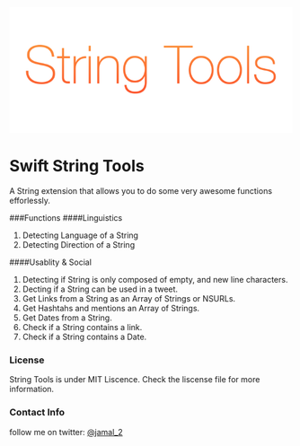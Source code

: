 ![](splash.png)
# Swift String Tools
A String extension that allows you to do some very awesome functions efforlessly. 

###Functions
####Linguistics
1. Detecting Language of a String
2. Detecting Direction of a String

####Usablity & Social
1. Detecting if String is only composed of empty, and new line characters.
2. Decting if a String can be used in a tweet.
3. Get Links from a String as an Array of Strings or NSURLs.
4. Get Hashtahs and mentions an Array of Strings.
5. Get Dates from a String.
6. Check if a String contains a link.
7. Check if a String contains a Date.


### License
String Tools is under MIT Liscence. Check the liscense file for more information.


### Contact Info
follow me on twitter: [@jamal_2](https:///www.twitter.com/jamal_2)

